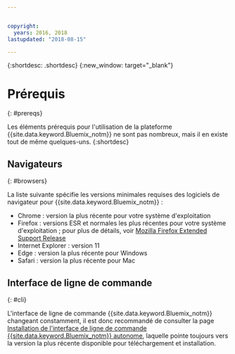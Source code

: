 ```yaml
---


copyright:
  years: 2016, 2018
lastupdated: "2018-08-15"

---
```


{:shortdesc: .shortdesc}
{:new_window: target="_blank"}

# Prérequis
{: #prereqs}

Les éléments prérequis pour l'utilisation de la plateforme {{site.data.keyword.Bluemix_notm}} ne sont pas nombreux, mais il en existe
tout de même quelques-uns.
{:shortdesc}

## Navigateurs
{: #browsers}

La liste suivante spécifie les versions minimales requises des logiciels de navigateur pour {{site.data.keyword.Bluemix_notm}} :

 * Chrome : version la plus récente pour votre système d'exploitation
 * Firefox : versions ESR et normales les plus récentes pour votre système d'exploitation ; pour plus de détails, voir [Mozilla Firefox Extended Support Release](https://www.mozilla.org/firefox/organizations/)
 * Internet Explorer : version 11
 * Edge : version la plus récente pour Windows
 * Safari : version la plus récente pour Mac

## Interface de ligne de commande
{: #cli}

L'interface de ligne de commande {{site.data.keyword.Bluemix_notm}} changeant constamment, il est donc recommandé de consulter la page [Installation de l'interface de ligne de commande {{site.data.keyword.Bluemix_notm}} autonome](/docs/cli/reference/ibmcloud/download_cli.html), laquelle pointe toujours vers la version la plus récente disponible pour téléchargement et installation.
